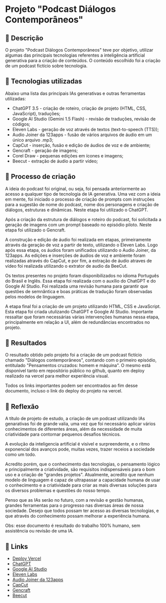 # Projeto "Podcast Diálogos Contemporâneos"

## 📒 Descrição

O projeto "Podcast Diálogos Contemporâneos" teve por objetivo, utilizar algumas
das principais tecnologias referentes a inteligência artificial generativa para
a criação de conteúdos. O conteúdo escolhido foi a criação de um podcast fictício
sobre tecnologia.

## 🤖 Tecnologias utilizadas

Abaixo uma lista das principais IAs generativas e outras ferramentas utilizadas:

- ChatGPT 3.5 - criação de roteiro, criação de projeto (HTML, CSS, JavaScript), traduções;
- Google AI Studio (Gemini 1.5 Flash) - revisão de traduções, revisão de códigos;
- Eleven Labs - geração de voz através de textos (text-to-speech (TTS));
- Audio Joiner da 123apps - fusão de vários arquivos de áudio em um único arquivo .mp3;
- CapCut - inserção, fusão e edição de áudios de voz e de ambiente;
- Gencraft - geração de imagens;
- Corel Draw - pequenas edições em ícones e imagens;
- Beecut - extração de áudio a partir vídeo;

## 🧐 Processo de criação

A ideia do podcast foi original, ou seja, foi pensada anteriormente ao acesso a
qualquer tipo de tecnologia de IA generativa. Uma vez com a ideia em mente, foi
iniciado o processo de criação de prompts com instruções para a sugestão de nome
do podcast, nome dos personagens e criação de diálogos, estruturas e dinâmicas.
Neste etapa foi utilizado o ChatGPT.

Após a criação da estrutura de diálogos e roteiro do podcast, foi solicitada a
geração de imagens com um prompt baseado no episódio piloto.
Neste etapa foi utilizado o Gencraft.

A construção e edição de áudio foi realizada em etapas, primeiramente através da
geração de voz a partir de texto, utilizando o Eleven Labs. Logo após essa etapa,
os áudios foram unificados utilizando o Audio Joiner, da 123apps. As edições e inserções
de áudios de voz e ambiente foram realizadas através do CapCut, e por fim, a extração
de áudio atraves de vídeo foi realizada utilizando o extrator de audio da BeeCut.

Os textos presentes no projeto foram disponibilizados no idioma Português do Brasil e Inglês.
Essa etapa foi realizada com o auxílio do ChatGPT e do Google AI Studio. Foi realizada uma
revisão humana para garantir que questões de semnântica e boas práticas de tradução
foram observadas pelos modelos de linguagem.

A etapa final foi a criação de um projeto utilizando HTML, CSS e JavaScript. Esta
etapa foi criada utulizando ChatGPT e Google AI Studio. Importante ressaltar que
foram necessárias várias intervenções humanas nessa etapa, principalmente em relação
a UI, além de redundâncias encontrados no projeto.

## 🚀 Resultados

O resultado obtido pelo projeto foi a criação de um podcast fictício chamado
"Diálogos contemporâneos", contando com o primeiro episódio, entitulado
"Pensamentos cruzados: homem e máquina".
O mesmo está disponível tanto em repositório público no github, quanto em deploy
realizado na vercel para melhor experiência visual.

Todos os links importantes podem ser encontrados ao fim desse documento, incluso
o link do deploy do projeto na vercel.

## 💭 Reflexão

A título de projeto de estudo, a criação de um podcast utilizando IAs genarativas
foi de grande valia, uma vez que foi necessário aplicar vários conhecimentos de
diferentes áreas, além da necessidade de muita criatividade para contornar pequenos
desafios técnicos.

A evolução da inteligencia artificial é visível e surpreendente, e o ritmo exponencial
dos avanços pode, muitas vezes, trazer receios a sociedade como um todo.

Acredito porém, que o conhecimento das tecnologias, o pensamento lógico e principalmente
a criatividade, são requisitos indispensáveis para o bom uso e a criação de "grandes projetos".
Atualmente, acredito que nenhum modelo de linguagem é capaz de ultrapassar a capacidade
humana de usar o conhecimento e a criatividade para criar as mais diversas soluções
para os diversos problemas e questões do nosso tempo.

Penso que as IAs serão no futuro, com a revisão e gestão humanas, grandes ferramentas
para o progresso nas diversas áreas de nossa sociedade. Desejo que todos possam ter
acesso as diversas tecnologias, e que através do conhecimento possam melhorar a
experiência humana.

Obs: esse documento é resultado do trabalho 100% humano, sem assistência ou revisão
de uma IA.

## 🔗 Links

- [Deploy Vercel](https://dialogos-contemporaneos.vercel.app/)
- [ChatGPT](https://chatgpt.com/)
- [Google AI Studio](https://ai.google.dev/aistudio)
- [Eleven Labs](https://elevenlabs.io/)
- [Audio Joiner da 123apps](https://audio-joiner.com/pt/)
- [CapCut](https://www.capcut.com/pt-br/)
- [Gencraft](https://gencraft.com/generate)
- [Beecut](https://beecut.com/pt/extract-audio-online)
